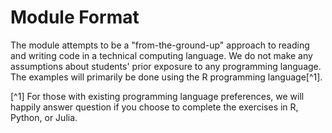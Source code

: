 # Module Format

The module attempts to be a "from-the-ground-up" approach to reading and writing code in a technical computing language. We do not make any assumptions about students' prior exposure to any programming language. The examples will primarily be done using the R programming language[^1].





[^1] For those with existing programming language preferences, we will happily answer question if you choose to complete the exercises in R, Python, or Julia. 